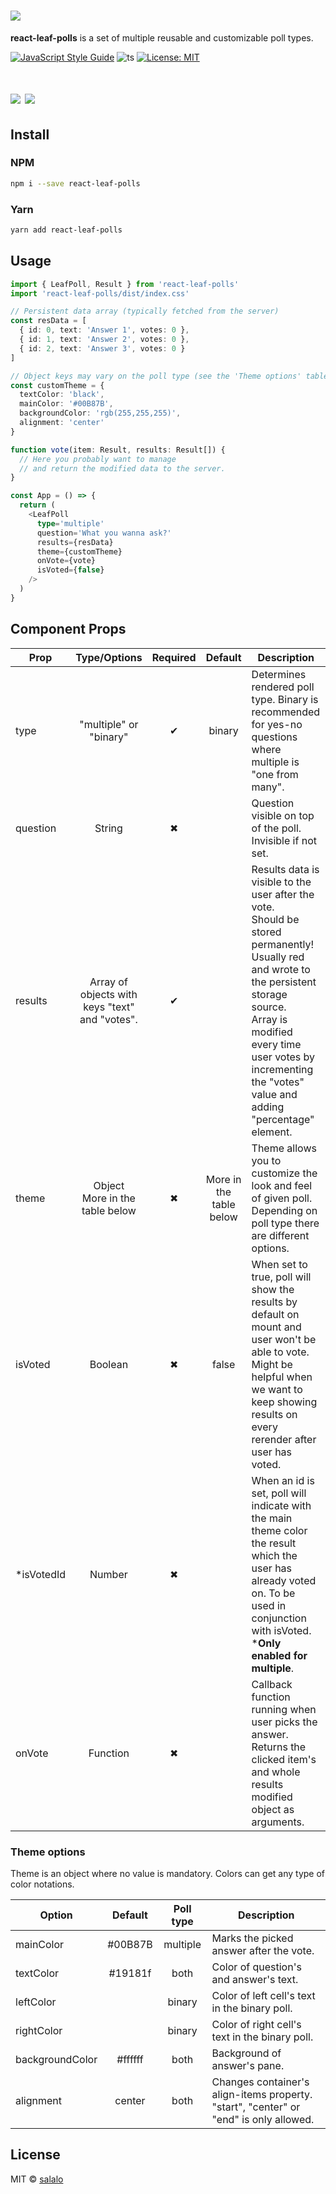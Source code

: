 <!-- # react-leaf-polls -->

# ![](logo.svg)

<b>react-leaf-polls</b> is a set of multiple reusable and customizable poll types.

[![JavaScript Style Guide](https://img.shields.io/badge/code_style-standard-brightgreen.svg)](https://standardjs.com)
![ts](https://badgen.net/badge/-/TypeScript/blue?icon=typescript&label)
[![License: MIT](https://img.shields.io/badge/License-MIT-yellow.svg)](https://github.com/salalo/react-leaf-polls/blob/master/LICENSE)

# ![](binPoll.gif) ![](mulPoll.gif)

## Install

### NPM

```bash
npm i --save react-leaf-polls
```

### Yarn

```bash
yarn add react-leaf-polls
```

## Usage

```ts
import { LeafPoll, Result } from 'react-leaf-polls'
import 'react-leaf-polls/dist/index.css'

// Persistent data array (typically fetched from the server)
const resData = [
  { id: 0, text: 'Answer 1', votes: 0 },
  { id: 1, text: 'Answer 2', votes: 0 },
  { id: 2, text: 'Answer 3', votes: 0 }
]

// Object keys may vary on the poll type (see the 'Theme options' table below)
const customTheme = {
  textColor: 'black',
  mainColor: '#00B87B',
  backgroundColor: 'rgb(255,255,255)',
  alignment: 'center'
}

function vote(item: Result, results: Result[]) {
  // Here you probably want to manage
  // and return the modified data to the server.
}

const App = () => {
  return (
    <LeafPoll
      type='multiple'
      question='What you wanna ask?'
      results={resData}
      theme={customTheme}
      onVote={vote}
      isVoted={false}
    />
  )
}
```

## Component Props

| Prop     |                  Type/Options                  | Required |         Default         | Description                                                                                                                                                                                                                                                    |
| -------- | :--------------------------------------------: | :------: | :---------------------: | -------------------------------------------------------------------------------------------------------------------------------------------------------------------------------------------------------------------------------------------------------------- |
| type     |             "multiple" or "binary"             |    ✔     |         binary          | Determines rendered poll type. Binary is recommended for yes-no questions where multiple is "one from many".                                                                                                                                                   |
| question |                     String                     |    ✖     |                         | Question visible on top of the poll. Invisible if not set.                                                                                                                                                                                                     |
| results  | Array of objects with keys "text" and "votes". |    ✔     |                         | Results data is visible to the user after the vote. <br> Should be stored permanently! Usually red and wrote to the persistent storage source. <br> Array is modified every time user votes by incrementing the "votes" value and adding "percentage" element. |
| theme    |       Object <br>More in the table below       |    ✖     | More in the table below | Theme allows you to customize the look and feel of given poll. Depending on poll type there are different options.                                                                                                                                             |
| isVoted  |                    Boolean                     |    ✖     |          false          | When set to true, poll will show the results by default on mount and user won't be able to vote. Might be helpful when we want to keep showing results on every rerender after user has voted.                                                                 |
| *isVotedId  |                    Number                     |    ✖     |                       | When an id is set, poll will indicate with the main theme color the result which the user has already voted on. To be used in conjunction with isVoted. ***Only enabled for multiple**.     |
| onVote   |                    Function                    |    ✖     |                         | Callback function running when user picks the answer. Returns the clicked item's and whole results modified object as arguments.                                                                                                                               |

### Theme options

Theme is an object where no value is mandatory. Colors can get any type of color notations.

| Option          | Default | Poll type | Description                                                                                |
| --------------- | :-----: | :-------: | ------------------------------------------------------------------------------------------ |
| mainColor       | #00B87B | multiple  | Marks the picked answer after the vote.                                                    |
| textColor       | #19181f |   both    | Color of question's and answer's text.                                                     |
| leftColor       |         |  binary   | Color of left cell's text in the binary poll.                                              |
| rightColor      |         |  binary   | Color of right cell's text in the binary poll.                                             |
| backgroundColor | #ffffff |   both    | Background of answer's pane.                                                               |
| alignment       | center  |   both    | Changes container's align-items property. <br> "start", "center" or "end" is only allowed. |

## License

MIT © [salalo](https://github.com/salalo)
